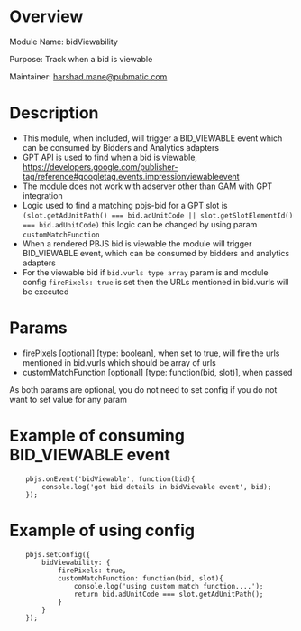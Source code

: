 # Overview

Module Name: bidViewability

Purpose: Track when a bid is viewable

Maintainer: harshad.mane@pubmatic.com

# Description
- This module, when included, will trigger a BID_VIEWABLE event which can be consumed by Bidders and Analytics adapters
- GPT API is used to find when a bid is viewable, https://developers.google.com/publisher-tag/reference#googletag.events.impressionviewableevent
- The module does not work with adserver other than GAM with GPT integration
- Logic used to find a matching pbjs-bid for a GPT slot is ``` (slot.getAdUnitPath() === bid.adUnitCode || slot.getSlotElementId() === bid.adUnitCode) ``` this logic can be changed by using param ```customMatchFunction```
- When a rendered PBJS bid is viewable the module will trigger BID_VIEWABLE event, which can be consumed by bidders and analytics adapters
- For the viewable bid if ```bid.vurls type array``` param is and module config ``` firePixels: true ``` is set then the URLs mentioned in bid.vurls will be executed

# Params
- firePixels [optional] [type: boolean], when set to true, will fire the urls mentioned in bid.vurls which should be array of urls
- customMatchFunction [optional] [type: function(bid, slot)], when passed 

As both params are optional, you do not need to set config if you do not want to set value for any param

# Example of consuming BID_VIEWABLE event
```
	pbjs.onEvent('bidViewable', function(bid){
		console.log('got bid details in bidViewable event', bid);
	});

```

# Example of using config
```
	pbjs.setConfig({
        bidViewability: {
            firePixels: true,
            customMatchFunction: function(bid, slot){
                console.log('using custom match function....');
                return bid.adUnitCode === slot.getAdUnitPath();
            }
        }
    });
```

